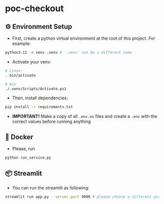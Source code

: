 # poc-checkout

## ⚙️ Environment Setup

- First, create a python virtual environment at the root of this project. For example:

```bash
python3.11 -m venv .venv # '.venv' can be a different name
```

- Activate your venv:

```bash
# Linux:
. bin/activate

# Win
./.venv/Scripts/Activate.ps1
```

- Then, install dependencies:

```bash
pip install -r requirements.txt
```

- **IMPORTANT!** Make a copy of all `.env.ex` files and create a `.env` with the correct values before running anything

## 🐋 Docker

- Please, run

```bash
python run_service.py
```

## 📦 Streamlit

- You can run the streamlit as following:

```bash
streamlit run app.py --server.port 9000 # please choose a different port if needed
```
